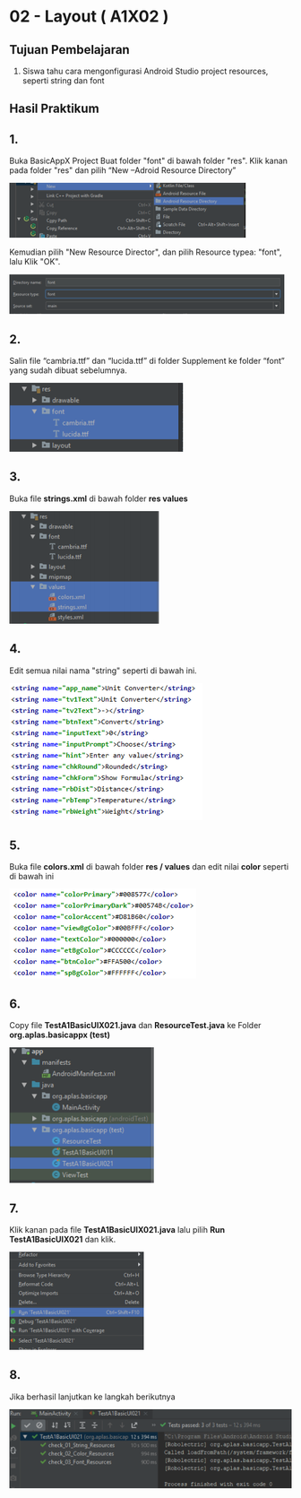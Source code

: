 # 02 - Layout ( A1X02 )


## Tujuan Pembelajaran

1. Siswa tahu cara mengonfigurasi Android Studio project resources, seperti
string dan font

## Hasil Praktikum 

## 1.
Buka BasicAppX Project
Buat folder "font" di bawah folder "res". Klik kanan pada folder "res" dan pilih
“New –Adroid Resource Directory”

![Teks alternatif](img/A1X02/1.PNG)

Kemudian pilih "New Resource Director", dan pilih Resource typea: "font", lalu Klik "OK".

![Teks alternatif](img/A1X02/1a.PNG)

## 2. 
Salin file “cambria.ttf” dan “lucida.ttf” di folder Supplement ke folder “font” yang
sudah dibuat sebelumnya.

![Teks alternatif](img/A1X02/2a.PNG)


## 3.
Buka file **strings.xml** di bawah folder **res values**

![Teks alternatif](img/A1X02/3.PNG)

## 4. 
Edit semua nilai nama "string" seperti di bawah ini.

![Teks alternatif](img/A1X02/4.PNG)

## 5. 
Buka file **colors.xml** di bawah folder **res / values** dan edit nilai **color** seperti di bawah ini

![Teks alternatif](img/A1X02/5.PNG)

## 6. 
Copy file **TestA1BasicUIX021.java** dan **ResourceTest.java** ke
Folder **org.aplas.basicappx (test)**

![Teks alternatif](img/A1X02/6.PNG)

## 7. 
Klik kanan pada file **TestA1BasicUIX021.java** lalu pilih **Run TestA1BasicUIX021** dan klik.

![Teks alternatif](img/A1X02/7.PNG)

## 8. 
Jika berhasil lanjutkan ke langkah berikutnya 

![Teks alternatif](img/A1X02/8.PNG)



